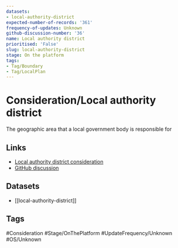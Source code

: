 ```yaml
---
datasets:
- local-authority-district
expected-number-of-records: '361'
frequency-of-updates: Unknown
github-discussion-number: '36'
name: Local authority district
prioritised: 'False'
slug: local-authority-district
stage: On the platform
tags:
- Tag/Boundary
- Tag/LocalPlan
---
```


# Consideration/Local authority district

The geographic area that a local government body is responsible for

## Links

* [Local authority district consideration](https://design.planning.data.gov.uk/planning-consideration/local-authority-district)
* [GitHub discussion](https://github.com/digital-land/data-standards-backlog/discussions/36)

## Datasets

* [[local-authority-district]]

## Tags

#Consideration #Stage/OnThePlatform #UpdateFrequency/Unknown #OS/Unknown